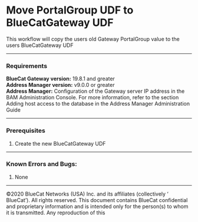# **Move PortalGroup UDF to BlueCatGateway UDF**
This workflow will copy the users old Gateway PortalGroup value to the users BlueCatGateway UDF
___

### Requirements
**BlueCat Gateway version:** 19.8.1 and greater <br/>
**Address Manager version:** v9.0.0 or greater <br/>
**Address Manager:**  Configuration of the Gateway server IP address in the BAM Administration Console. For more information, refer to the section Adding host access to the database in the Address Manager Administration Guide </br>

___

### Prerequisites

1. Create the new BlueCatGateway UDF

___

### Known Errors and Bugs: 

1)  None

___

©2020 BlueCat Networks (USA) Inc. and its affiliates (collectively ‘ BlueCat’). All rights reserved.
This document contains BlueCat confidential and proprietary information and is intended only for the person(s) to whom it is transmitted.
Any reproduction of this